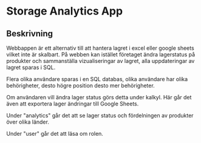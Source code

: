 # Storage Analytics App


## Beskrivning
Webbappen är ett alternativ till att hantera lagret i excel eller google sheets vilket inte är skalbart. På webben kan istället företaget ändra
lagerstatus på produkter och sammanställa vizualiseringar av lagret, alla uppdateringar av lagret sparas i SQL. 

Flera olika användare sparas i en SQL databas, olika användare har olika behörigheter, desto högre position desto mer behörigheter.

Om användaren vill ändra lager status görs detta under kalkyl. Här går det även att exportera lager ändringar till Google Sheets.

Under "analytics" går det att se lager status och fördelningen av produkter över olika länder.

Under "user" går det att läsa om rolen.
